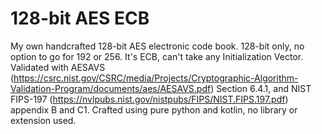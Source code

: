 # 128-bit AES ECB
My own handcrafted 128-bit AES electronic code book.
128-bit only, no option to go for 192 or 256.
It's ECB, can't take any Initialization Vector.
Validated with AESAVS (https://csrc.nist.gov/CSRC/media/Projects/Cryptographic-Algorithm-Validation-Program/documents/aes/AESAVS.pdf) Section 6.4.1,
and NIST FIPS-197 (https://nvlpubs.nist.gov/nistpubs/FIPS/NIST.FIPS.197.pdf) appendix B and C1.
Crafted using pure python and kotlin, no library or extension used.
